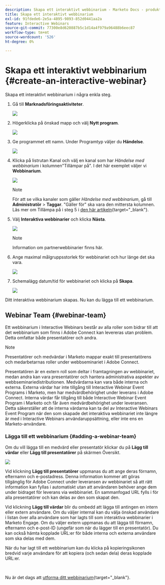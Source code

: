 ```yaml
---
description: Skapa ett interaktivt webbinarium - Marketo Docs - produktdokumentation
title: Skapa ett interaktivt webbinarium
exl-id: 91fdede6-2e5a-4895-9893-852d0441aa2a
feature: Interactive Webinars
source-git-commit: 77300e8d620887b5c1d14a4f979a96488b6eec87
workflow-type: tm+mt
source-wordcount: '526'
ht-degree: 0%

---
```


# Skapa ett interaktivt webbinarium {#create-an-interactive-webinar}

Skapa ett interaktivt webbinarium i några enkla steg.

1. Gå till **Marknadsföringsaktiviteter**.

   ![](assets/create-an-interactive-webinar-1.png)

1. Högerklicka på önskad mapp och välj **Nytt program**.

   ![](assets/create-an-interactive-webinar-2.png)

1. Ge programmet ett namn. Under Programtyp väljer du **Händelse**.

   ![](assets/create-an-interactive-webinar-3.png)

1. Klicka på listrutan Kanal och välj en kanal som har _Händelse med webbinarium_ i kolumnen&quot;Tillämpar på&quot;. I det här exemplet väljer vi **Webbinarium**.

   ![](assets/create-an-interactive-webinar-4.png)

   >[!NOTE]
   >
   >För att se vilka kanaler som gäller _Händelse med webbinarium_, gå till **Administratör** > **Taggar**. &quot;Gäller för&quot; ska vara den mittersta kolumnen. Läs mer om Tillämpa på i steg 5 i [den här artikeln](/help/marketo/product-docs/administration/tags/create-a-program-channel.md){target="_blank"}.

1. Välj **Interaktiva webbinarier** och klicka **Nästa**.

   ![](assets/create-an-interactive-webinar-5.png)

   >[!NOTE]
   >
   >Information om partnerwebbinarier finns här.

1. Ange maximal målgruppsstorlek för webbinariet och hur länge det ska vara.

   ![](assets/create-an-interactive-webinar-6.png)

1. Schemalägg datum/tid för webbinariet och klicka på **Skapa**.

   ![](assets/create-an-interactive-webinar-7.png)

Ditt interaktiva webbinarium skapas. Nu kan du lägga till ett webbinarium.

## Webinar Team {#webinar-team}

Ett webbinarium i Interactive Webinars består av alla roller som bidrar till att det webbinarium som finns i Adobe Connect kan levereras utan problem. Detta omfattar både presentatörer och andra.

>[!NOTE]
>
>Presentatörer och medvärdar i Marketo mappar exakt till presentatörens och medarbetarnas roller under webbseminariet i Adobe Connect.

Presentatören är en extern roll som deltar i framtagningen av webbinariet, medan andra kan vara presentatörer och hantera administrativa aspekter av webbseminariedistributionen. Medvärdarna kan vara både interna och externa. Externa värdar har inte tillgång till Interactive Webinar Event Programs i Marketo, men har medvärdbehörighet under leverans i Adobe Connect. Interna värdar får tillgång till både Interactive Webinar Event Program i Marketo och får även medvärdbehörighet under leveransen. Detta säkerställer att de interna värdarna kan ta del av Interactive Webinars Event Program när den som skapade det interaktiva webbinariet inte längre är med i Interactive Webinars användaruppsättning, eller inte ens en Marketo-användare.

### Lägga till ett webbinarium {#adding-a-webinar-team}

Om du vill lägga till en medvärd eller presentatör klickar du på **Lägg till värdar** eller **Lägg till presentatörer** på skärmen Översikt.

![](assets/create-an-interactive-webinar-8.png)

Vid klickning **Lägg till presentatörer** uppmanas du att ange deras förnamn, efternamn och e-postadress. Denna information kommer att göras tillgänglig för Adobe Connect under leveransen av webbinariet så att rätt information kan fyllas i automatiskt utan att användaren behöver ange dem under bidraget för leverans via webbinariet. En sammanfogad URL fylls i för alla presentatörer och kan delas av den som skapat den.

Vid klickning **Lägg till värdar** blir du ombedd att lägga till antingen en intern eller extern användare. Om du väljer internal kan du välja önskad användare i listan över alla användare som har lagts till som interaktiva webbinarier i Marketo Engage. Om du väljer extern uppmanas du att lägga till förnamn, efternamn och e-post-ID (ungefär som när du lägger till en presentatör). Du kan också hämta kopplade URL:er för både interna och externa användare som ska delas med dem.

När du har lagt till ett webbinarium kan du klicka på kopieringsikonen bredvid varje användare för att kopiera (och sedan dela) deras kopplade URL:er.

<br>

Nu är det dags att [utforma ditt webbinarium](/help/marketo/product-docs/demand-generation/events/interactive-webinars/designing-interactive-webinars.md){target="_blank"}.
